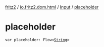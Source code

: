 [fritz2](../../index.md) / [io.fritz2.dom.html](../index.md) / [Input](index.md) / [placeholder](./placeholder.md)

# placeholder

`var placeholder: Flow<`[`String`](https://kotlinlang.org/api/latest/jvm/stdlib/kotlin/-string/index.html)`>`